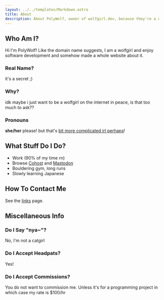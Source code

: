 ```yaml
---
layout: ../../templates/Markdown.astro
title: About
description: About PolyWolf, owner of wolfgirl.dev, because they're a developer and a wolfgirl
---
```


## Who Am I?

Hi I'm PolyWolf! Like the domain name suggests, I am a wolfgirl and enjoy software development and somehow made a whole website about it.

### Real Name?

it's a secret ;)

### Why?

idk maybe i just want to be a wolfgirl on the internet in peace, is that too much to ask??

### Pronouns

**she/her** please! but that's [bit more complicated irl perhaps](https://cohost.org/PolyWolf/post/759571-additional-guidance)!

## What Stuff Do I Do?

- Work (90% of my time rn)
- Browse [Cohost](https://cohost.org/PolyWolf) and [Mastodon](https://social.treehouse.systems/@PolyWolf)
- Bouldering gym, long runs
- Slowly learning Japanese

## How To Contact Me

See the [links](/links) page.

## Miscellaneous Info

### Do I Say "nya~"?

No, I'm not a catgirl

### Do I Accept Headpats?

Yes!

### Do I Accept Commissions?

You do not want to commission me. Unless it's for a programming project in which case my rate is $100/hr
